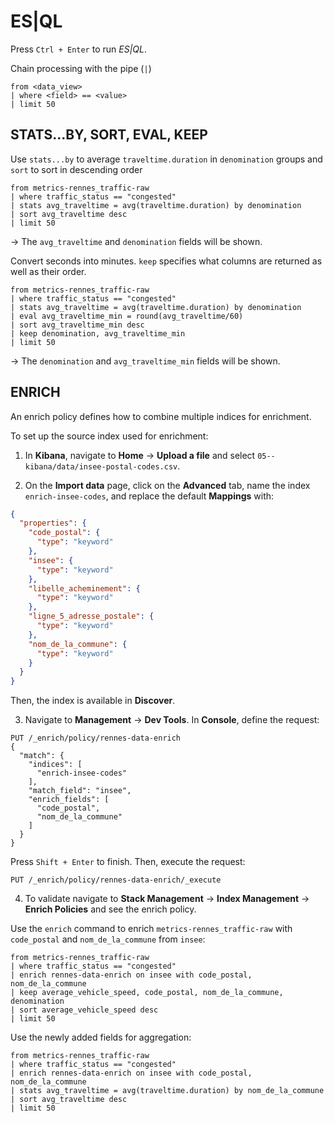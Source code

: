 # ES|QL

Press `Ctrl + Enter` to run *ES|QL*.

Chain processing with the pipe (`|`)
```es|ql
from <data_view>
| where <field> == <value>
| limit 50
```

## STATS...BY, SORT, EVAL, KEEP

Use `stats...by` to average `traveltime.duration` in `denomination` groups and 
`sort` to sort in descending order
```es|ql
from metrics-rennes_traffic-raw
| where traffic_status == "congested"
| stats avg_traveltime = avg(traveltime.duration) by denomination
| sort avg_traveltime desc
| limit 50
```
-> The `avg_traveltime` and `denomination` fields will be shown.

Convert seconds into minutes.
`keep` specifies what columns are returned as well as their order.
```es|ql
from metrics-rennes_traffic-raw
| where traffic_status == "congested"
| stats avg_traveltime = avg(traveltime.duration) by denomination
| eval avg_traveltime_min = round(avg_traveltime/60)
| sort avg_traveltime_min desc
| keep denomination, avg_traveltime_min
| limit 50
```
-> The `denomination` and `avg_traveltime_min` fields will be shown.

## ENRICH

An enrich policy defines how to combine multiple indices for enrichment.

To set up the source index used for enrichment:
1. In **Kibana**, navigate to **Home** -> **Upload a file** and select `05--kibana/data/insee-postal-codes.csv`.

2. On the **Import data** page, click on the **Advanced** tab, name the index `enrich-insee-codes`, and replace the default **Mappings** with:
```json
{
  "properties": {
    "code_postal": {
      "type": "keyword"
    },
    "insee": {
      "type": "keyword"
    },
    "libelle_acheminement": {
      "type": "keyword"
    },
    "ligne_5_adresse_postale": {
      "type": "keyword"
    },
    "nom_de_la_commune": {
      "type": "keyword"
    }
  }
}
```
Then,  the index is available in **Discover**.

3. Navigate to **Management** -> **Dev Tools**. In **Console**, define the request:
```
PUT /_enrich/policy/rennes-data-enrich
{
  "match": {
    "indices": [
      "enrich-insee-codes"
    ],
    "match_field": "insee",
    "enrich_fields": [
      "code_postal",
      "nom_de_la_commune"
    ]
  }
}
```
Press `Shift + Enter` to finish.
Then, execute the request:
```
PUT /_enrich/policy/rennes-data-enrich/_execute
```

4. To validate navigate to **Stack Management** -> **Index Management** -> **Enrich Policies** and see the enrich policy.

Use the `enrich` command to enrich `metrics-rennes_traffic-raw` with `code_postal` and `nom_de_la_commune` from `insee`:
```
from metrics-rennes_traffic-raw
| where traffic_status == "congested"
| enrich rennes-data-enrich on insee with code_postal, nom_de_la_commune
| keep average_vehicle_speed, code_postal, nom_de_la_commune, denomination
| sort average_vehicle_speed desc
| limit 50
```

Use the newly added fields for aggregation:
```
from metrics-rennes_traffic-raw
| where traffic_status == "congested"
| enrich rennes-data-enrich on insee with code_postal, nom_de_la_commune
| stats avg_traveltime = avg(traveltime.duration) by nom_de_la_commune
| sort avg_traveltime desc
| limit 50
```
